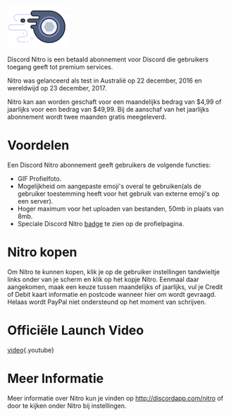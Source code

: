 <!-- TITLE: [NL] Nitro -->

![Nitro badge](/uploads/nitro/nitrobadge.png "Nitrobadge")

Discord Nitro is een betaald abonnement voor Discord die gebruikers toegang geeft tot premium services.

Nitro was gelanceerd als test in Australië op 22 december, 2016 en wereldwijd op 23 december, 2017.

Nitro kan aan worden geschaft voor een maandelijks bedrag van $4,99 of jaarlijks voor een bedrag van $49,99. Bij de aanschaf van het jaarlijks abonnement wordt twee maanden gratis meegeleverd.

# Voordelen
Een Discord Nitro abonnement geeft gebruikers de volgende functies:

* GIF Profielfoto.
* Mogelijkheid om aangepaste emoji's overal te gebruiken(als de gebruiker toestemming heeft voor het gebruik van externe emoji's op een server).
* Hoger maximum voor het uploaden van bestanden, 50mb in plaats van 8mb.
* Speciale Discord Nitro [badge](/badges) te zien op de profielpagina.

# Nitro kopen
Om Nitro te kunnen kopen, klik je op de gebruiker instellingen tandwieltje links onder van je scherm en klik op het kopje Nitro. Eenmaal daar aangekomen, maak een keuze tussen maandelijks of jaarlijks, vul je Credit of Debit kaart informatie en postcode wanneer hier om wordt gevraagd. Helaas wordt PayPal niet ondersteund op het moment van schrijven.

# Officiële Launch Video

[video](https://www.youtube.com/watch?v=psIIWROIvtM){.youtube}


# Meer Informatie
Meer informatie over Nitro kun je vinden op http://discordapp.com/nitro of door te kijken onder Nitro bij instellingen.
